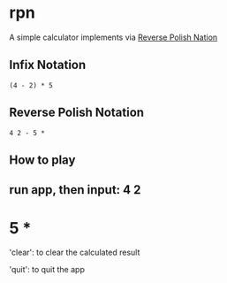 rpn
===========
A simple calculator implements via [Reverse Polish Nation](https://en.wikipedia.org/wiki/Reverse_Polish_notation)

## Infix Notation
```
(4 - 2) * 5
```
## Reverse Polish Notation
```
4 2 - 5 *
```
## How to play
run app, then input:
4
2
-
5
*
=

'clear': to clear the calculated result

'quit': to quit the app




